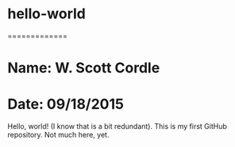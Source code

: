 # hello-world
=============

# Name: W. Scott Cordle
# Date: 09/18/2015

Hello, world! (I know that is a bit redundant). This is my first GitHub repository.  Not much here, yet.

